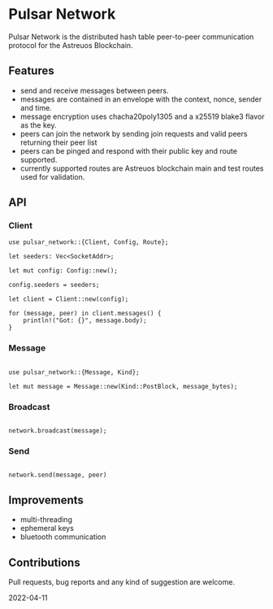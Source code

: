 # Pulsar Network

Pulsar Network is the distributed hash table peer-to-peer communication protocol for the Astreuos Blockchain.

## Features

- send and receive messages between peers.
- messages are contained in an envelope with the context, nonce, sender and time.
- message encryption uses chacha20poly1305 and a x25519 blake3 flavor as the key.
- peers can join the network by sending join requests and valid peers returning their peer list
- peers can be pinged and respond with their public key and route supported.
- currently supported routes are Astreuos blockchain main and test routes used for validation.

## API

### Client

```
use pulsar_network::{Client, Config, Route};

let seeders: Vec<SocketAddr>;

let mut config: Config::new();

config.seeders = seeders;

let client = Client::new(config);

for (message, peer) in client.messages() {
    println!("Got: {}", message.body);
}

```

### Message

```

use pulsar_network::{Message, Kind};

let mut message = Message::new(Kind::PostBlock, message_bytes);

```

### Broadcast

```

network.broadcast(message);

```

### Send

```

network.send(message, peer)

```

## Improvements

- multi-threading
- ephemeral keys
- bluetooth communication

## Contributions

Pull requests, bug reports and any kind of suggestion are welcome.

2022-04-11
